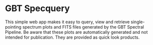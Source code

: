 # GBT Specquery

This simple web app makes it easy to query, view and retrieve
single-pointing spectrum plots and FITS files generated by the GBT
Spectral Pipeline.  Be aware that these plots are automatically
generated and not intended for publication.  They are provided as
quick look products.
